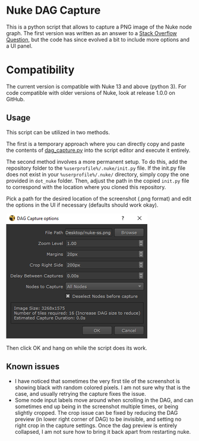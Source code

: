 # Nuke DAG Capture

This is a python script that allows to capture a PNG image of the Nuke node graph. 
The first version was written as an answer to a [Stack Overflow Question](https://stackoverflow.com/questions/64674724/extract-a-vector-image-or-high-res-image-from-nukes-node-graph), but the code has since evolved a bit to include more options and a UI panel.

# Compatibility

The current version is compatible with Nuke 13 and above (python 3). For code compatible with older versions of Nuke, look at release 1.0.0 on GitHub.

## Usage


This script can be utilized in two methods. 

The first is a temporary approach where you can directly copy and paste the 
contents of [dag_capture.py](dag_capture.py) into the script editor and execute it entirely. 

The second method involves a more permanent 
setup. To do this, add the repository folder to the `%userprofile%/.nuke/init.py` file. If the init.py file does not exist 
in your `%userprofile%/.nuke/` directory, simply copy the one provided in `dot_nuke` folder. Then, adjust the path in the 
copied `init.py` file to correspond with the location where you cloned this repository.

Pick a path for the desired location of the screenshot (.png format) and edit the options in the UI if necessary (defaults should work okay).

![ui screenshot](screenshot.png)

Then click OK and hang on while the script does its work.

## Known issues
- I have noticed that sometimes the very first tile of the screenshot is showing black with random colored pixels. I am not sure why that is the case, and usually retrying the capture fixes the issue.
- Some node input labels move around when scrolling in the DAG, and can sometimes end up being in the screenshot multiple times, or being slightly cropped. The crop issue can be fixed by reducing the DAG preview (in lower right corner of DAG) to be invisible, and setting no right crop in the capture settings. Once the dag preview is entirely collapsed, I am not sure how to bring it back apart from restarting nuke.
